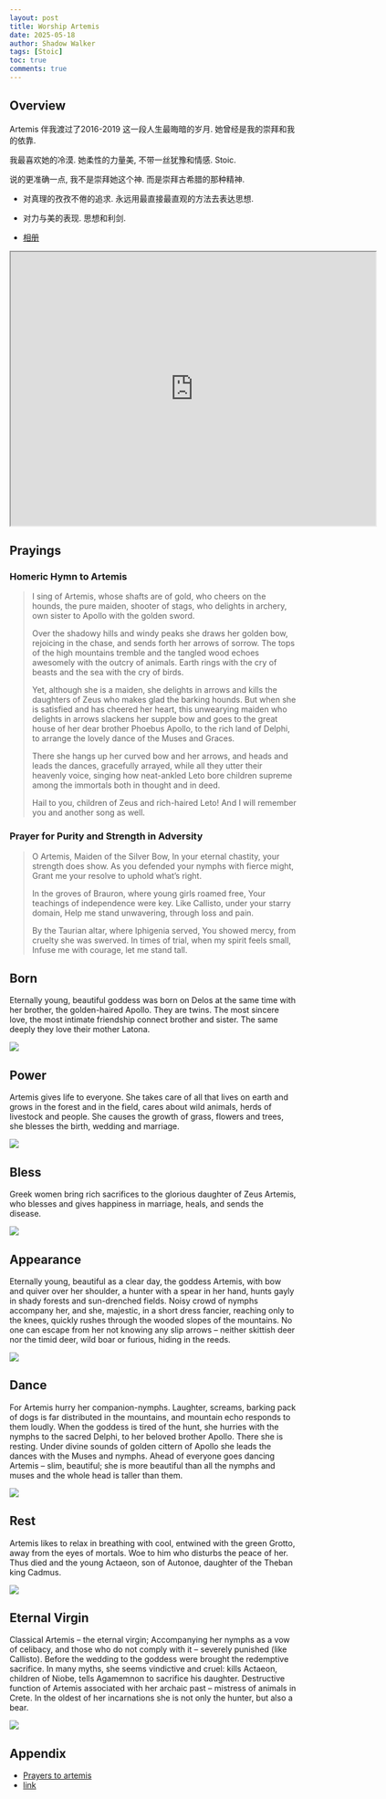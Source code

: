 ```yaml
---
layout: post
title: Worship Artemis
date: 2025-05-18
author: Shadow Walker
tags: [Stoic]
toc: true
comments: true
---
```


## Overview

Artemis 伴我渡过了2016-2019 这一段人生最晦暗的岁月. 她曾经是我的崇拜和我的依靠. 

我最喜欢她的冷漠. 她柔性的力量美, 不带一丝犹豫和情感.  Stoic. 

说的更准确一点, 我不是崇拜她这个神. 而是崇拜古希腊的那种精神. 

- 对真理的孜孜不倦的追求.  永远用最直接最直观的方法去表达思想. 
- 对力与美的表现. 思想和利剑. 

- [相册](https://photos.app.goo.gl/yHEtrQ7NmWGeMLFD8)

<iframe src="https://drive.google.com/file/d/1yVdtX0T_j0RIjBKk3RhgWhg1wQTFkVga/preview" width="640" height="480" allow="autoplay"></iframe>

## Prayings

### Homeric Hymn to Artemis

> I sing of Artemis, whose shafts are of gold, who cheers on the hounds, the pure maiden, shooter of stags, who delights in archery, own sister to Apollo with the golden sword.
> 
> Over the shadowy hills and windy peaks she draws her golden bow, rejoicing in the chase, and sends forth her arrows of sorrow. The tops of the high mountains tremble and the tangled wood echoes awesomely with the outcry of animals. Earth rings with the cry of beasts and the sea with the cry of birds.
> 
> Yet, although she is a maiden, she delights in arrows and kills the daughters of Zeus who makes glad the barking hounds. But when she is satisfied and has cheered her heart, this unwearying maiden who delights in arrows slackens her supple bow and goes to the great house of her dear brother Phoebus Apollo, to the rich land of Delphi, to arrange the lovely dance of the Muses and Graces.
> 
> There she hangs up her curved bow and her arrows, and heads and leads the dances, gracefully arrayed, while all they utter their heavenly voice, singing how neat-ankled Leto bore children supreme among the immortals both in thought and in deed.
> 
> Hail to you, children of Zeus and rich-haired Leto! And I will remember you and another song as well.


### Prayer for Purity and Strength in Adversity

> O Artemis, Maiden of the Silver Bow,
> In your eternal chastity, your strength does show.
> As you defended your nymphs with fierce might,
> Grant me your resolve to uphold what’s right.
> 
> In the groves of Brauron, where young girls roamed free,
> Your teachings of independence were key.
> Like Callisto, under your starry domain,
> Help me stand unwavering, through loss and pain.
> 
> By the Taurian altar, where Iphigenia served,
> You showed mercy, from cruelty she was swerved.
> In times of trial, when my spirit feels small,
> Infuse me with courage, let me stand tall.


## Born

Eternally young, beautiful goddess was born on Delos at the same time with her brother, the golden-haired Apollo. They are twins. The most sincere love, the most intimate friendship connect brother and sister. The same deeply they love their mother Latona. 

![](https://lh3.googleusercontent.com/pw/AP1GczMjthU_Jn3CyN_3IEun4e8M1D-tlxU9MSwy8sDn-bNe1pldL0AAu6A_bPYn1fjZyHq2yjRZboyumxGvJpt48x2Qm0WjN5J7-G-9ACs30se0JxEY_m6jTtSAmDdgbUmtiHgmVVkwPTmThMnyjkXS4dGNyg=w500-h775-s-no-gm?authuser=0)

## Power

Artemis gives life to everyone. She takes care of all that lives on earth and grows in the forest and in the field, cares about wild animals, herds of livestock and people. She causes the growth of grass, flowers and trees, she blesses the birth, wedding and marriage. 

![](https://lh3.googleusercontent.com/pw/AP1GczMlVZ7f2oxMmnkc-1oMBqB4RKJ6vjUvi0HOnMDd6ZlMzkZT8vwrWwOaBAOPCrWeBIj1TGlG6hVJAlhUF8HVT0wJiJ1gq2_7-5LAwrZ6HRzZocLQ7ERUpcG77QJwjatF2KXBV2cv_IKa1kQr6WoVY79zog=w867-h1294-s-no-gm?authuser=0)

## Bless

Greek women bring rich sacrifices to the glorious daughter of Zeus Artemis, who blesses and gives happiness in marriage, heals, and sends the disease.

![](https://lh3.googleusercontent.com/pw/AP1GczNj06_GlCXCkeyGTHlCtuc_xa8sKn5wa4iIUDCTWThTMKu3zi6bOZJ0bhRrnSclzuIKspgGOcij3oK-VGrmKhhytraq2-uTrFH53ucuxCNWAMl90k9-S4hhqfz7cl5NczMlLx5no5Q_OzP4TI8SYGdPoQ=w893-h1294-s-no-gm?authuser=0)

## Appearance

Eternally young, beautiful as a clear day, the goddess Artemis, with bow and quiver over her shoulder, a hunter with a spear in her hand, hunts gayly in shady forests and sun-drenched fields. Noisy crowd of nymphs accompany her, and she, majestic, in a short dress fancier, reaching only to the knees, quickly rushes through the wooded slopes of the mountains. No one can escape from her not knowing any slip arrows – neither skittish deer nor the timid deer, wild boar or furious, hiding in the reeds.

![](https://lh3.googleusercontent.com/pw/AP1GczPiT3tXX9W-YC8jp-EieR_HpA2XVSJUEeuZ7OcE8Xp-F0jhD49sJnbJOOFXrEbeGRsxdpg3qiUroyl1W_MTZv7xCPrkCcwQegd_IvT2VommUnDnzghjmNrYkfLDTDqQ_l5if_H3N-Ai-MtibBfXIhEwKg=w736-h907-s-no-gm?authuser=0)

## Dance

For Artemis hurry her companion-nymphs. Laughter, screams, barking pack of dogs is far distributed in the mountains, and mountain echo responds to them loudly. When the goddess is tired of the hunt, she hurries with the nymphs to the sacred Delphi, to her beloved brother Apollo. There she is resting. Under divine sounds of golden cittern of Apollo she leads the dances with the Muses and nymphs. Ahead of everyone goes dancing Artemis – slim, beautiful; she is more beautiful than all the nymphs and muses and the whole head is taller than them.

![](https://lh3.googleusercontent.com/pw/AP1GczNrwy5Aq0IgEkcAAtoswEhLyl9s8XxUVdIouwXJr_DzejRfKZ9dyWpii240fF_a0w9zOzGLBmzrIuJa4yakA4ho9b76RNCg5Ghruz6F1VMAWU66W7UgC1YNg9yR_c_C3P2_K2sN3gC-HPNmuAtpbUqk1w=w800-h1215-s-no-gm?authuser=0)

## Rest

Artemis likes to relax in breathing with cool, entwined with the green Grotto, away from the eyes of mortals. Woe to him who disturbs the peace of her. Thus died and the young Actaeon, son of Autonoe, daughter of the Theban king Cadmus.

![](https://lh3.googleusercontent.com/pw/AP1GczPiT3tXX9W-YC8jp-EieR_HpA2XVSJUEeuZ7OcE8Xp-F0jhD49sJnbJOOFXrEbeGRsxdpg3qiUroyl1W_MTZv7xCPrkCcwQegd_IvT2VommUnDnzghjmNrYkfLDTDqQ_l5if_H3N-Ai-MtibBfXIhEwKg=w736-h907-s-no-gm?authuser=0)

## Eternal Virgin

Classical Artemis – the eternal virgin; Accompanying her nymphs as a vow of celibacy, and those who do not comply with it – severely punished (like Callisto). Before the wedding to the goddess were brought the redemptive sacrifice. In many myths, she seems vindictive and cruel: kills Actaeon, children of Niobe, tells Agamemnon to sacrifice his daughter. Destructive function of Artemis associated with her archaic past – mistress of animals in Crete. In the oldest of her incarnations she is not only the hunter, but also a bear.

![](https://lh3.googleusercontent.com/pw/AP1GczMiqVdESDhV-PptO7es-X5KXXADibiPDBKAVZKS3CBqgaw99frB0IrfwA-lkDOz08_GsIw80oO_9soZOQ3nW8boS0IXOyVF_1fd_UQzKljKTZUttiqFIhDUm9fUovoz4fvaogz2xX9Mg0m-etz9Gzn_lA=w550-h800-s-no-gm?authuser=0)


## Appendix

- [Prayers to artemis](https://holytheurgy.com/prayers-to-artemis/)
- [link](https://vsemart.com/artemis-art/)